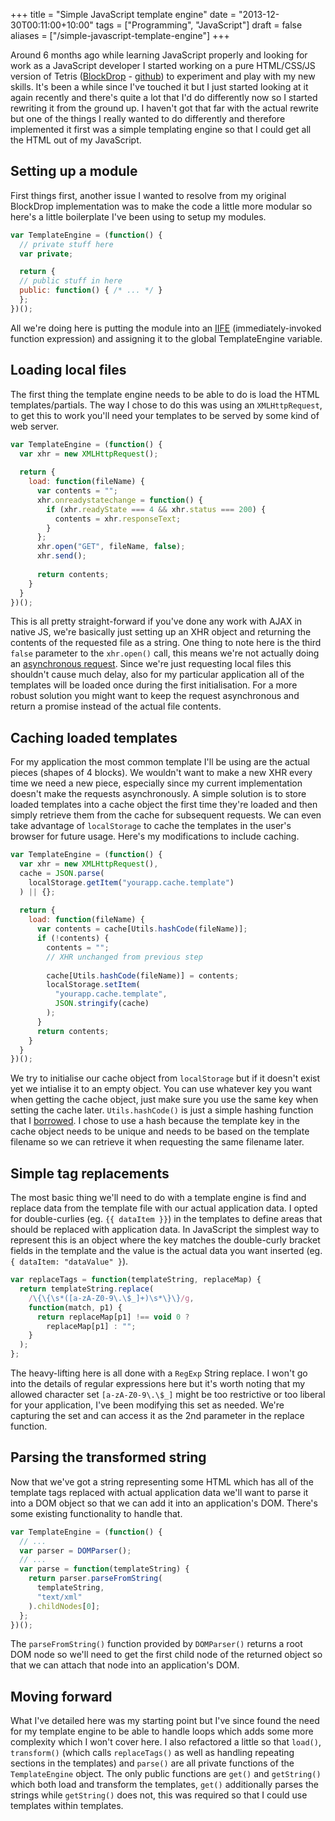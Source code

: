 +++
title = "Simple JavaScript template engine"
date = "2013-12-30T00:11:00+10:00"
tags = ["Programming", "JavaScript"]
draft = false
aliases = ["/simple-javascript-template-engine"]
+++

Around 6 months ago while learning JavaScript properly and looking for work as a JavaScript developer I started working on a pure HTML/CSS/JS version of Tetris ([BlockDrop](https://blockdrop.bkbooth.me) - [github](https://github.com/bkbooth/BlockDrop)) to experiment and play with my new skills. It's been a while since I've touched it but I just started looking at it again recently and there's quite a lot that I'd do differently now so I started rewriting it from the ground up. I haven't got that far with the actual rewrite but one of the things I really wanted to do differently and therefore implemented it first was a simple templating engine so that I could get all the HTML out of my JavaScript.


## Setting up a module

First things first, another issue I wanted to resolve from my original BlockDrop implementation was to make the code a little more modular so here's a little boilerplate I've been using to setup my modules.

```javascript
var TemplateEngine = (function() {
  // private stuff here
  var private;

  return {
  // public stuff in here
  public: function() { /* ... */ }
  };
})();
```

All we're doing here is putting the module into an [IIFE](http://en.wikipedia.org/wiki/Immediately-invoked_function_expression) (immediately-invoked function expression) and assigning it to the global TemplateEngine variable.


## Loading local files

The first thing the template engine needs to be able to do is load the HTML templates/partials. The way I chose to do this was using an `XMLHttpRequest`, to get this to work you'll need your templates to be served by some kind of web server.

```javascript
var TemplateEngine = (function() {
  var xhr = new XMLHttpRequest();
  
  return {
    load: function(fileName) {
      var contents = "";
      xhr.onreadystatechange = function() {
        if (xhr.readyState === 4 && xhr.status === 200) {
          contents = xhr.responseText;
        }
      };
      xhr.open("GET", fileName, false);
      xhr.send();
      
      return contents;
    }
  }
})();
```

This is all pretty straight-forward if you've done any work with AJAX in native JS, we're basically just setting up an XHR object and returning the contents of the requested file as a string. One thing to note here is the third `false` parameter to the `xhr.open()` call, this means we're not actually doing an [asynchronous request](https://developer.mozilla.org/en-US/docs/Web/API/XMLHttpRequest#open()). Since we're just requesting local files this shouldn't cause much delay, also for my particular application all of the templates will be loaded once during the first initialisation. For a more robust solution you might want to keep the request asynchronous and return a promise instead of the actual file contents.


## Caching loaded templates

For my application the most common template I'll be using are the actual pieces (shapes of 4 blocks). We wouldn't want to make a new XHR every time we need a new piece, especially since my current implementation doesn't make the requests asynchronously. A simple solution is to store loaded templates into a cache object the first time they're loaded and then simply retrieve them from the cache for subsequent requests. We can even take advantage of `localStorage` to cache the templates in the user's browser for future usage. Here's my modifications to include caching.

```javascript
var TemplateEngine = (function() {
  var xhr = new XMLHttpRequest(),
  cache = JSON.parse(
    localStorage.getItem("yourapp.cache.template")
  ) || {};
  
  return {
    load: function(fileName) {
      var contents = cache[Utils.hashCode(fileName)];
      if (!contents) {
        contents = "";
        // XHR unchanged from previous step
        
        cache[Utils.hashCode(fileName)] = contents;
        localStorage.setItem(
          "yourapp.cache.template",
          JSON.stringify(cache)
        );
      }
      return contents;
    }
  }
})();
```

We try to initialise our cache object from `localStorage` but if it doesn't exist yet we intialise it to an empty object. You can use whatever key you want when getting the cache object, just make sure you use the same key when setting the cache later. `Utils.hashCode()` is just a simple hashing function that I [borrowed](http://werxltd.com/wp/2010/05/13/javascript-implementation-of-javas-string-hashcode-method/). I chose to use a hash because the template key in the cache object needs to be unique and needs to be based on the template filename so we can retrieve it when requesting the same filename later.


## Simple tag replacements

The most basic thing we'll need to do with a template engine is find and replace data from the template file with our actual application data. I opted for double-curlies (eg. `{{ dataItem }}`) in the templates to define areas that should be replaced with application data. In JavaScript the simplest way to represent this is an object where the key matches the double-curly bracket fields in the template and the value is the actual data you want inserted (eg. `{ dataItem: "dataValue" }`).

```javascript
var replaceTags = function(templateString, replaceMap) {
  return templateString.replace(
    /\{\{\s*([a-zA-Z0-9\.\$_]+)\s*\}\}/g,
    function(match, p1) {
      return replaceMap[p1] !== void 0 ?
        replaceMap[p1] : "";
    }
  );
};
```

The heavy-lifting here is all done with a `RegExp` String replace. I won't go into the details of regular expressions here but it's worth noting that my allowed character set `[a-zA-Z0-9\.\$_]` might be too restrictive or too liberal for your application, I've been modifying this set as needed. We're capturing the set and can access it as the 2nd parameter in the replace function.


## Parsing the transformed string

Now that we've got a string representing some HTML which has all of the template tags replaced with actual application data we'll want to parse it into a DOM object so that we can add it into an application's DOM. There's some existing functionality to handle that.

```javascript
var TemplateEngine = (function() {
  // ...
  var parser = DOMParser();
  // ...
  var parse = function(templateString) {
    return parser.parseFromString(
      templateString,
      "text/xml"
    ).childNodes[0];
  };
})();
```

The `parseFromString()` function provided by `DOMParser()` returns a root DOM node so we'll need to get the first child node of the returned object so that we can attach that node into an application's DOM.


## Moving forward

What I've detailed here was my starting point but I've since found the need for my template engine to be able to handle loops which adds some more complexity which I won't cover here. I also refactored a little so that `load()`, `transform()` (which calls `replaceTags()` as well as handling repeating sections in the templates) and `parse()` are all private functions of the `TemplateEngine` object. The only public functions are `get()` and `getString()` which both load and transform the templates, `get()` additionally parses the strings while `getString()` does not, this was required so that I could use templates within templates.
